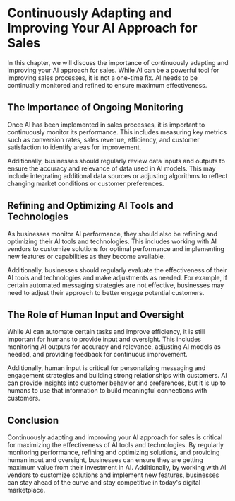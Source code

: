 Continuously Adapting and Improving Your AI Approach for Sales
===================================================================================================================

In this chapter, we will discuss the importance of continuously adapting and improving your AI approach for sales. While AI can be a powerful tool for improving sales processes, it is not a one-time fix. AI needs to be continually monitored and refined to ensure maximum effectiveness.

The Importance of Ongoing Monitoring
------------------------------------

Once AI has been implemented in sales processes, it is important to continuously monitor its performance. This includes measuring key metrics such as conversion rates, sales revenue, efficiency, and customer satisfaction to identify areas for improvement.

Additionally, businesses should regularly review data inputs and outputs to ensure the accuracy and relevance of data used in AI models. This may include integrating additional data sources or adjusting algorithms to reflect changing market conditions or customer preferences.

Refining and Optimizing AI Tools and Technologies
-------------------------------------------------

As businesses monitor AI performance, they should also be refining and optimizing their AI tools and technologies. This includes working with AI vendors to customize solutions for optimal performance and implementing new features or capabilities as they become available.

Additionally, businesses should regularly evaluate the effectiveness of their AI tools and technologies and make adjustments as needed. For example, if certain automated messaging strategies are not effective, businesses may need to adjust their approach to better engage potential customers.

The Role of Human Input and Oversight
-------------------------------------

While AI can automate certain tasks and improve efficiency, it is still important for humans to provide input and oversight. This includes monitoring AI outputs for accuracy and relevance, adjusting AI models as needed, and providing feedback for continuous improvement.

Additionally, human input is critical for personalizing messaging and engagement strategies and building strong relationships with customers. AI can provide insights into customer behavior and preferences, but it is up to humans to use that information to build meaningful connections with customers.

Conclusion
----------

Continuously adapting and improving your AI approach for sales is critical for maximizing the effectiveness of AI tools and technologies. By regularly monitoring performance, refining and optimizing solutions, and providing human input and oversight, businesses can ensure they are getting maximum value from their investment in AI. Additionally, by working with AI vendors to customize solutions and implement new features, businesses can stay ahead of the curve and stay competitive in today's digital marketplace.
